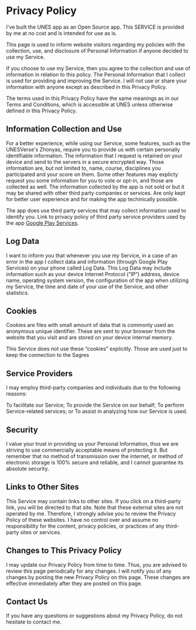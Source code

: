 # Privacy Policy
I've built the UNES app as an Open Source app. This SERVICE is provided by me at no cost and is intended for use as is.

This page is used to inform website visitors regarding my policies with the collection, use, and disclosure of Personal Information if anyone decided to use my Service.

If you choose to use my Service, then you agree to the collection and use of information in relation to this policy. The Personal Information that I collect is used for providing and improving the Service. I will not use or share your information with anyone except as described in this Privacy Policy.

The terms used in this Privacy Policy have the same meanings as in our Terms and Conditions, which is accessible at UNES unless otherwise defined in this Privacy Policy.

## Information Collection and Use

For a better experience, while using our Service, some features, such as the UNESVerse's Zhonyas, require you to provide us with certain personally identifiable information. The information that I request is retained on your device and send to the servers in a secure encrypted way. Those information are, but not limited to, name, course, disciplines you participated and your score on them. Some other features may explicty request you some information for you to vote or opt-in, and those are collected as well. The information collected by the app is not sold or but it may be shared with other third party companies or services. Are only kept for better user experience and for making the app techinically possible.

The app does use third party services that may collect information used to identify you.
Link to privacy policy of third party service providers used by the app
[Google Play Services](https://www.google.com/policies/privacy/).

## Log Data

I want to inform you that whenever you use my Service, in a case of an error in the app I collect data and information (through Google Play Services) on your phone called Log Data. This Log Data may include information such as your device Internet Protocol (“IP”) address, device name, operating system version, the configuration of the app when utilizing my Service, the time and date of your use of the Service, and other statistics.

## Cookies

Cookies are files with small amount of data that is commonly used an anonymous unique identifier. These are sent to your browser from the website that you visit and are stored on your device internal memory.

This Service does not use these “cookies” explicitly. Those are used just to keep the connection to the Sagres

## Service Providers

I may employ third-party companies and individuals due to the following reasons:

To facilitate our Service;
To provide the Service on our behalf;
To perform Service-related services; or
To assist in analyzing how our Service is used.

## Security

I value your trust in providing us your Personal Information, thus we are striving to use commercially acceptable means of protecting it. But remember that no method of transmission over the internet, or method of electronic storage is 100% secure and reliable, and I cannot guarantee its absolute security.

## Links to Other Sites

This Service may contain links to other sites. If you click on a third-party link, you will be directed to that site. Note that these external sites are not operated by me. Therefore, I strongly advise you to review the Privacy Policy of these websites. I have no control over and assume no responsibility for the content, privacy policies, or practices of any third-party sites or services.

## Changes to This Privacy Policy

I may update our Privacy Policy from time to time. Thus, you are advised to review this page periodically for any changes. I will notify you of any changes by posting the new Privacy Policy on this page. These changes are effective immediately after they are posted on this page.

## Contact Us

If you have any questions or suggestions about my Privacy Policy, do not hesitate to contact me.

